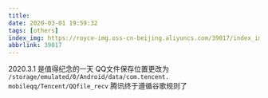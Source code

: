 ```yaml
---
title: 
date: 2020-03-01 19:59:32
tags: [others]
index_img: https://royce-img.oss-cn-beijing.aliyuncs.com/39017/index_img.webp
abbrlink: 39017
---
```

2020.3.1 是值得纪念的一天
QQ文件保存位置更改为 `/storage/emulated/0/Android/data/com.tencent. mobileqq/Tencent/QQfile_recv`
腾讯终于遵循谷歌规则了